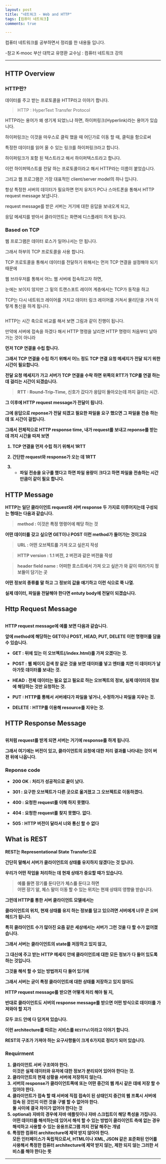 ```yaml
---
layout: post
title: "네트워크 - Web and HTTP"
tags: [컴퓨터 네트워크]
comments: true

---
```


컴퓨터 네트워크를 공부하면서 정리를 한 내용들 입니다.

-참고 K-mooc 부산 대학교 유영환 교수님 : 컴퓨터 네트워크 강의

---

## HTTP Overview

### HTTP란?

데이터를 주고 받는 프로토콜을 HTTP라고 이야기 합니다.

> HTTP : HyperText Transfer Protocol

HTTP라는 용어가 왜 생기게 되었느냐 하면, 하이퍼링크(Hyperlink)라는 용어가 있습니다.

하이퍼링크는 이것을 마우스로 클릭 했을 때 어딘가로 이동 할 때, 클릭을 함으로써

특정한 데이터를 읽어 올 수 있는 링크를 하이퍼링크라고 합니다.
 
하이퍼링크가 포함 된 텍스트라고 해서 하이퍼텍스트라고 합니다.

이런 하이퍼텍스트를 전달 하는 프로토콜이라고 해서 HTTP라는 이름이 붙었습니다.

그리고 웹 프로그램은 가장 대표적인 client/server model의 하나 입니다.

항상 특정한 서버의 데이터가 필요하면 먼저 유저가 PC나 스마트폰을 통해서 HTTP request message 보냅니다.

request message를 받은 서버는 거기에 대한 응답을 보내오게 되고,

응답 메세지를 받아서 클라이언트는 화면에 디스플레이 하게 됩니다.

### Based on TCP

웹 프로그램은 데이터 로스가 일어나서는 안 됩니다. 

그래서 하부의 TCP 프로토콜을 사용 합니다.

TCP 프로토콜을 통해서 데이터를 전달하기 위해서는 먼저 TCP 연결을 설정해야 되기 때문에

웹 브라우저를 통해서 어느 웹 서버에 접속하고자 하면,

눈에는 보이지 않지만 그 밑의 트랜스포트 레이어 계층에서는 TCP가 동작을 하고

TCP는 다시 네트워크 레이어를 거치고 데이터 링크 레이어를 거쳐서 물리단을 거쳐 이렇게 통신을 하게 됩니다.

<img src="">

HTTP는 시간 축으로 비교를 해서 보면 그림과 같이 진행이 됩니다. 

만약에 서버에 접속을 하겠다 해서 HTTP 명령을 날리면 HTTP 명령이 처음부터 날아가는 것이 아니라 

<strong>먼저 TCP 연결을 수립 합니다.<strong>

그래서 TCP 연결을 수립 하기 위해서 어느 정도 TCP 연결 요청 메세지가 전달 되기 위한 시간이 필요합니다.

전달 요청 메세지가 가고 서버가 TCP 연결을 수락 하면 위쪽의 RTT가 TCP를 연결 하는데 걸리는 시간이 되겠습니다.

> RTT : Round-Trip-Time, 신호가 갔다가 응답이 돌아오는데 까지 걸리는 시간.

그 이후에 HTTP request message가 전달이 됩니다.

그에 응답으로 reponse가 전달 되겠고 필요한 파일을 요구 했으면 그 파일을 전송 하는 데 또 시간이 걸립니다.

그래서 전체적으로 HTTP response time, 내가 request를 보내고 reponse를 받는 데 까지 시간을 따져 보면

1. TCP 연결을 먼저 수립 하기 위해서 1RTT

2. 간단한 request와 response가 오는 데 1RTT

3. + 파일 전송을 요구를 했다고 하면 파일 용량이 크다고 하면 파일을 전송하는 시간 만큼이 같이 필요 합니다.

## HTTP Message

HTTP는 일단 클라이언트 request와 서버 response 두 가지로 이루어지는데 구성되는 형태는 다음과 같습니다.

> method : 이것은 특정 명령어에 해당 하는 것

어떤 데이터를 갖고 싶으면 GET이나 POST 이런 method가 들어가는 것이고요

> URL : 어떤 오브젝트를 가져 오고 싶은지 작성

> HTTP version : 1.1 버전, 2 버전과 같은 버전을 작성

> header field name : 어떠한 호스트에서 가져 오고 싶은가 와 같이 여러가지 정보들이 담기는 곳

어떤 정보의 종류를 말 하고 그 정보의 값을 얘기하고 이런 식으로 쭉 나열. 

실제 데이터, 파일을 전달해야 한다면 entuty body에 전달이 되겠습니다.

## Http Request Message

<img src="">

HTTP request message에 예를 보면 다음과 같습니다. 

앞에 method에 해당하는 GET이나 POST, HEAD, PUT, DELETE 이런 명령어를 담을 수 있습니다.

* GET : 뒤에 있는 이 오브젝트(/index.html)를 가져 오겠다는 것.
 
* POST : 웹 페이지 검색 창 같은 것을 보면 데이터를 넣고 엔터를 치면 이 데이터가 날아가듯 데이터를 보내는 것.

* HEAD : 전체 데이터는 필요 없고 필요로 하는 오브젝트의 정보, 실제 데이터의 정보에 해당하는 것만 요청하는 것.

* PUT : HTTP를 통해서 서버에다가 파일을 넣거나, 수정하거나 파일을 지우는 것.

* DELETE : HTTP를 이용해 resource를 지우는 것.

## HTTP Response Message

<img src="">

위처럼 request를 받게 되면 서버는 거기에 response를 하게 됩니다. 

그래서 여기에는 버전이 있고, 클라이언트의 요청에 대한 처리 결과를 나타내는 것이 버젼 뒤에 나옵니다.
 
###  Reponse code

* 200 OK : 처리가 성공적으로 끝이 났다.

* 301 : 요구한 오브젝트가 다른 곳으로 옮겨졌고 그 오브젝트로 이동하겠다.

* 400 : 요청한 request를 이해 하지 못했다.

* 404 : 요청한 request를 찾지 못했다. 없다.

* 505 : HTTP 버전이 달라서 너와 통신 할 수 없다

## What is REST

REST는 Representational State Transfer으로 

간단히 말해서 서버가 클라이언트의 상태를 유지하지 않겠다는 것 입니다.

우리가 어떤 작업을 처리하는 데 현재 상태가 중요할 때가 있습니다.

> 예를 들면 장기를 둔다던가 체스를 둔다고 하면 <br>
> 어떤 장기 알, 체스 말이 이동 할 수 있는 위치는 현재 상태의 영향을 받습니다.<br>

그런데 HTTP를 통한 서버 클라이언트 모델에서는 

클라이언트의 위치, 현재 상태를 유지 하는 정보를 담고 있으려면 서버에게 너무 큰 오버헤드가 됩니다.

특히 클라이언트 수가 많아진 요즘 같은 세상에서는 서버가 그런 것을 다 할 수가 없어졌습니다.

그래서 서버는 클라이언트의 state를 저장하고 있지 않고,
 
그 대신에 주고 받는 HTTP 메세지 안에 클라이언트에 대한 모든 정보가 다 들어 있도록 하는 것입니다.

그것을 해석 할 수 있는 방법까지 다 들어 있기에

그래서 서버는 굳이 특정 클라이언트에 대한 상태를 저장하고 있지 않아도 

HTTP request message를 받으면 어떻게 처리 해야 될 지,

반대로 클라이언트도 서버의 response message를 받으면 어떤 방식으로 데이터를 가져와야 할 지가 

모두 코드 안에 다 담겨져 있습니다.

이런 architecture를 따르는 서비스를 `RESTful`이라고 이야기 합니다.

REST의 구조가 가져야 하는 요구사항들이 크게 6가지로 정리가 되어 있습니다.
 
### Requirment

1. 클라이언트 서버 구조여야 한다.<br>이것은 실제 데이터와 유저에 대한 정보가 분리되어 있어야 한다는 것.
2. 클라이언트의 현재 상황을 서버에 저장하지 않는다.
3. 서버의 response가 클라이언트쪽에 또는 어떤 중간의 웹 캐시 같은 데에 저장 할 수 있어야 한다.
4. 클라이언트가 접속 할 때 서버에 직접 접속이 된 상태인지 중간의 웹 프록시 서버에 접속 된 것인지 이런 것을 구별 할 수 없어야 한다.<br>둘 사이에 결국 차이가 없어야 한다는 것
5. optional) 자바의 경우에 자바 애플릿이나 자바 스크립트이 해당 특성을 가집니다.<br> 어떤 데이터를 해석하는데 있어서 해석 할 수 있는 방법이 클라이언트 측에 없는 경우<br>해석하고 사용할 수 있는 응용프로그램 까지 전달 해주는 개념
6. 특정한 컴퓨터 architecture에 제약 받지 않아야 한다.<br>모든 인터페이스가 독립적으로서, HTML이나 XML, JSON 같은 표준화된 언어를 사용해서 특정한 컴퓨터 architecture에 제약 받지 않는, 제한 되지 않는 그러한 서비스를 해야 한다는 뜻


---
